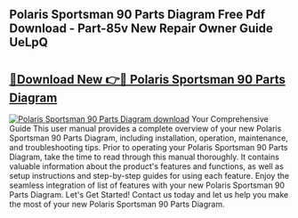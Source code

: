 ## Polaris Sportsman 90 Parts Diagram Free Pdf Download - Part-85v New Repair Owner Guide UeLpQ

# <h2><a href="http://dfp09r.blite.top/?on=Polaris+Sportsman+90+Parts+Diagram">🔗Download New 👉🔴 Polaris Sportsman 90 Parts Diagram</a></h2>

[![Polaris Sportsman 90 Parts Diagram download](https://i.imgur.com/lujVjoI.png)](http://dfp09r.blite.top/?on=Polaris+Sportsman+90+Parts+Diagram)
Your Comprehensive Guide This user manual provides a complete overview of your new Polaris Sportsman 90 Parts Diagram, including installation, operation, maintenance, and troubleshooting tips. Prior to operating your Polaris Sportsman 90 Parts Diagram, take the time to read through this manual thoroughly. It contains valuable information about the product's features and functions, as well as setup instructions and step-by-step guides for using each feature. Enjoy the seamless integration of list of features with your new Polaris Sportsman 90 Parts Diagram. Let's Get Started! Contact us today and let us help you make the most of your new Polaris Sportsman 90 Parts Diagram.
